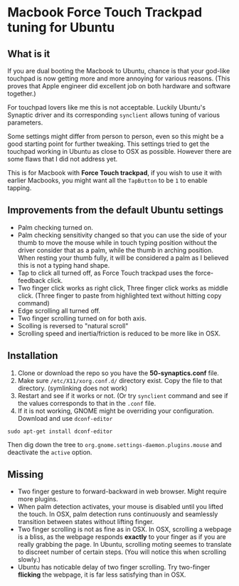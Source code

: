 # Macbook Force Touch Trackpad tuning for Ubuntu

## What is it

If you are dual booting the Macbook to Ubuntu, chance is that your god-like touchpad is now getting more and more annoying for various reasons. (This proves that Apple engineer did excellent job on both hardware and software together.)

For touchpad lovers like me this is not acceptable. Luckily Ubuntu's Synaptic driver and its corresponding `synclient` allows tuning of various parameters.

Some settings might differ from person to person, even so this might be a good starting point for further tweaking. This settings tried to get the touchpad working in Ubuntu as close to OSX as possible. However there are some flaws that I did not address yet.

This is for Macbook with **Force Touch trackpad**, if you wish to use it with earlier Macbooks, you might want all the `TapButton` to be `1` to enable tapping.

## Improvements from the default Ubuntu settings

- Palm checking turned on.
- Palm checking sensitivity changed so that you can use the side of your thumb to move the mouse while in touch typing position without the driver consider that as a palm, while the thumb in arching position. When resting your thumb fully, it will be considered a palm as I believed this is not a typing hand shape.
- Tap to click all turned off, as Force Touch trackpad uses the force-feedback click.
- Two finger click works as right click, Three finger click works as middle click. (Three finger to paste from highlighted text without hitting copy command)
- Edge scrolling all turned off.
- Two finger scrolling turned on for both axis.
- Scolling is reversed to "natural scroll"
- Scrolling speed and inertia/friction is reduced to be more like in OSX.

## Installation

1. Clone or download the repo so you have the **50-synaptics.conf** file.
2. Make sure `/etc/X11/xorg.conf.d/` directory exist. Copy the file to that directory. (symlinking does not work)
3. Restart and see if it works or not. (Or try `synclient` command and see if the values corresponds to that in the `.conf` file.
4. If it is not working, GNOME might be overriding your configuration. Download and use `dconf-editor`

`sudo apt-get install dconf-editor`

Then dig down the tree to `org.gnome.settings-daemon.plugins.mouse` and deactivate the `active` option.

## Missing

- Two finger gesture to forward-backward in web browser. Might require more plugins.
- When palm detection activates, your mouse is disabled until you lifted the touch. In OSX, palm detection runs continuously and seamlessly transition between states without lifting finger.
- Two finger scrolling is not as fine as in OSX. In OSX, scrolling a webpage is a bliss, as the webpage responds **exactly** to your finger as if you are really grabbing the page. In Ubuntu, scrolling moting seemes to translate to discreet number of certain steps. (You will notice this when scrolling slowly.)
- Ubuntu has noticable delay of two finger scrolling. Try two-finger **flicking** the webpage, it is far less satisfying than in OSX.
